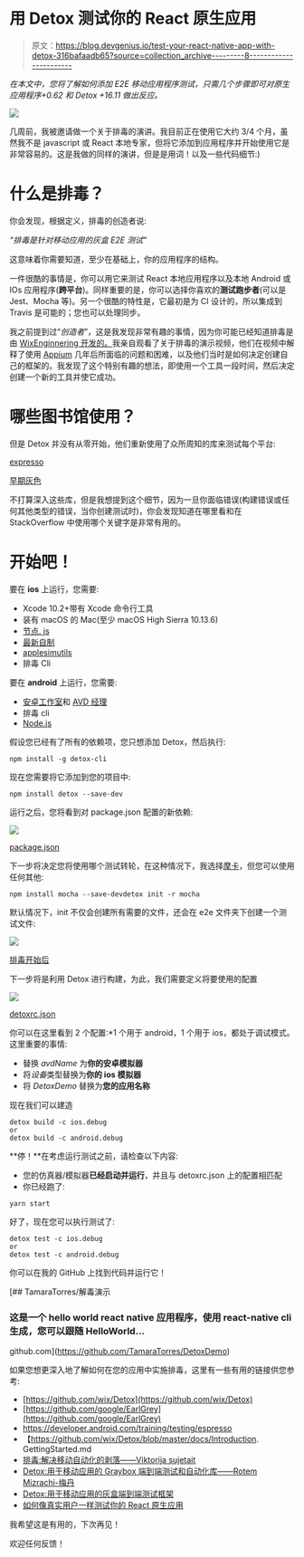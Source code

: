 # 用 Detox 测试你的 React 原生应用

> 原文：<https://blog.devgenius.io/test-your-react-native-app-with-detox-316bafaadb65?source=collection_archive---------8----------------------->

*在本文中，您将了解如何添加 E2E 移动应用程序测试，只需几个步骤即可对原生应用程序+0.62 和 Detox +16.11 做出反应。*

![](img/10653103de631786162bb171a785614e.png)

几周前，我被邀请做一个关于排毒的演讲。我目前正在使用它大约 3/4 个月，虽然我不是 javascript 或 React 本地专家，但将它添加到应用程序并开始使用它是非常容易的。这是我做的同样的演讲，但是是用词！以及一些代码细节:)

# 什么是排毒？

你会发现，根据定义，排毒的创造者说:

*“排毒是针对移动应用的灰盒 E2E 测试”*

这意味着你需要知道，至少在基础上，你的应用程序的结构。

一件很酷的事情是，你可以用它来测试 React 本地应用程序以及本地 Android 或 IOs 应用程序(**跨平台**)。同样重要的是，你可以选择你喜欢的**测试跑步者**(可以是 Jest、Mocha 等)。另一个很酷的特性是，它最初是为 CI 设计的，所以集成到 Travis 是可能的；您也可以处理同步。

我之前提到过“*创造者*”，这是我发现非常有趣的事情，因为你可能已经知道排毒是由 [WixEnginnering 开发的。](https://www.wix.engineering/)我亲自观看了关于排毒的演示视频，他们在视频中解释了使用 [Appium](http://appium.io/) 几年后所面临的问题和困难，以及他们当时是如何决定创建自己的框架的。我发现了这个特别有趣的想法，即使用一个工具一段时间，然后决定创建一个新的工具并使它成功。

# 哪些图书馆使用？

但是 Detox 并没有从零开始，他们重新使用了众所周知的库来测试每个平台:

[expresso](https://developer.android.com/training/testing/espresso)

[早期灰色](https://github.com/google/EarlGrey)

不打算深入这些库，但是我想提到这个细节，因为一旦你面临错误(构建错误或任何其他类型的错误，当你创建测试时)，你会发现知道在哪里看和在 StackOverflow 中使用哪个关键字是非常有用的。

# 开始吧！

要在 **ios** 上运行，您需要:

*   Xcode 10.2+带有 Xcode 命令行工具
*   装有 macOS 的 Mac(至少 macOS High Sierra 10.13.6)
*   [节点. js](https://nodejs.org/en/)
*   [最新自制](https://brew.sh/)
*   [applesimutils](https://github.com/wix/AppleSimulatorUtils)
*   排毒 Cli

要在 **android** 上运行，您需要:

*   [安卓工作室](https://developer.android.com/studio/?gclid=EAIaIQobChMI2_CLur6f6gIVlAqRCh1NUwKwEAAYASAAEgL3efD_BwE&gclsrc=aw.ds)和 [AVD 经理](https://developer.android.com/studio/run/managing-avds)
*   排毒 cli
*   [Node.js](https://nodejs.org/en/)

假设您已经有了所有的依赖项，您只想添加 Detox，然后执行:

```
npm install -g detox-cli
```

现在您需要将它添加到您的项目中:

```
npm install detox --save-dev
```

运行之后，您将看到对 package.json 配置的新依赖:

![](img/3ed96c6589e8c9c4f3fe487597f7d645.png)

[package.json](https://github.com/TamaraTorres/DetoxDemo/blob/master/package.json)

下一步将决定您将使用哪个测试转轮，在这种情况下，我选择[摩卡](https://mochajs.org/)，但您可以使用任何其他:

```
npm install mocha --save-devdetox init -r mocha
```

默认情况下，init 不仅会创建所有需要的文件，还会在 e2e 文件夹下创建一个测试文件:

![](img/75d006c9fddd7bc12f31e1b88ea274c4.png)

[排毒开始后](https://github.com/TamaraTorres/DetoxDemo/tree/master/e2e)

下一步将是利用 Detox 进行构建，为此，我们需要定义将要使用的配置

![](img/419086fec2bba1497d9d6d097efc8fae.png)

[detoxrc.json](https://github.com/TamaraTorres/DetoxDemo/blob/master/.detoxrc.json)

你可以在这里看到 2 个配置:*1 个用于 android，1 个用于 ios，都处于调试模式。这里重要的事情:

*   替换 *avdName* 为**你的安卓模拟器**
*   将*设备*类型替换为**你的 ios 模拟器**
*   将 *DetoxDemo* 替换为**您的应用名称**

现在我们可以建造

```
detox build -c ios.debug
or 
detox build -c android.debug
```

**停！**在考虑运行测试之前，请检查以下内容:

*   您的仿真器/模拟器**已经启动并运行**，并且与 detoxrc.json 上的配置相匹配
*   你已经跑了:

```
yarn start
```

好了，现在您可以执行测试了:

```
detox test -c ios.debug
or 
detox test -c android.debug
```

你可以在我的 GitHub 上找到代码并运行它！

[](https://github.com/TamaraTorres/DetoxDemo) [## TamaraTorres/解毒演示

### 这是一个 hello world react native 应用程序，使用 react-native cli 生成，您可以跟随 HelloWorld…

github.com](https://github.com/TamaraTorres/DetoxDemo) 

如果您想更深入地了解如何在您的应用中实施排毒，这里有一些有用的链接供您参考:

*   [https://github.com/wix/Detox](https://github.com/wix/Detox)
*   [https://github.com/google/EarlGrey](https://github.com/google/EarlGrey)
*   https://developer.android.com/training/testing/espresso
*   【https://github.com/wix/Detox/blob/master/docs/Introduction. GettingStarted.md
*   [排毒:解决移动自动化的剥落——Viktorija sujetait](https://www.youtube.com/watch?v=4rU0IGEt6OQ)
*   [Detox:用于移动应用的 Graybox 端到端测试和自动化库——Rotem Mizrachi-梅丹](https://www.youtube.com/watch?v=qiRJT5Eig3g)
*   [Detox:用于移动应用的灰盒端到端测试框架](https://hackernoon.com/detox-gray-box-end-to-end-testing-framework-for-mobile-apps-196ccd9564ce)
*   [如何像真实用户一样测试你的 React 原生应用](https://medium.com/@bogomolnyelad/how-to-test-your-react-native-app-like-a-real-user-ecfc72e9b6bc)

我希望这是有用的，下次再见！

欢迎任何反馈！
